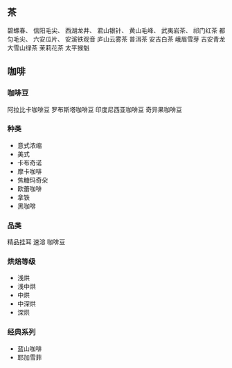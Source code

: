 ## 茶

碧螺春、
信阳毛尖、
西湖龙井、
君山银针、
黄山毛峰、
武夷岩茶、
祁门红茶
都匀毛尖、
六安瓜片、
安溪铁观音
庐山云雾茶
普洱茶
安吉白茶
峨眉雪芽
吉安青龙
大雪山绿茶
茉莉花茶
太平猴魁

## 咖啡

### 咖啡豆
阿拉比卡咖啡豆
罗布斯塔咖啡豆
印度尼西亚咖啡豆
奇异果咖啡豆
### 种类

- 意式浓缩
- 美式
- 卡布奇诺
- 摩卡咖啡
- 焦糖玛奇朵
- 欧蕾咖啡
- 拿铁
- 黑咖啡

### 品类

精品挂耳
速溶
咖啡豆
### 烘焙等级
- 浅烘
- 浅中烘
- 中烘
- 中深烘
- 深烘
### 经典系列
- 蓝山咖啡
- 耶加雪菲